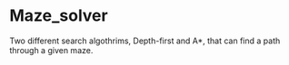 # Maze_solver
Two different search algothrims, Depth-first and A*, that can find a path through a given maze.
